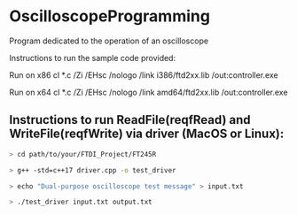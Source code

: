 # OscilloscopeProgramming
Program dedicated to the operation of an oscilloscope

Instructions to run the sample code provided:

Run on x86
cl *.c /Zi /EHsc /nologo /link i386/ftd2xx.lib /out:controller.exe

Run on x64
cl *.c /Zi /EHsc /nologo /link amd64/ftd2xx.lib /out:controller.exe


## Instructions to run ReadFile(reqfRead) and WriteFile(reqfWrite) via driver (MacOS or Linux):

```bash
> cd path/to/your/FTDI_Project/FT245R

> g++ -std=c++17 driver.cpp -o test_driver

> echo "Dual-purpose oscilloscope test message" > input.txt

> ./test_driver input.txt output.txt
```